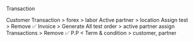 <!-- Pending Api's -->
Transaction




Customer Transaction > forex > labor
Active partner > location
Assign test > Remove ✅
Invoice > Generate
All test order > active partner assign
Transactions > Remove ✅
P.P < Term & condition > customer, partner
